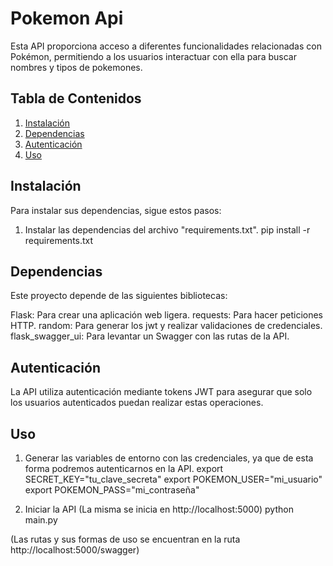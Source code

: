 # Pokemon Api

Esta API proporciona acceso a diferentes funcionalidades relacionadas con Pokémon, permitiendo a los usuarios interactuar con ella para buscar nombres y tipos de pokemones.

## Tabla de Contenidos

1. [Instalación](#instalación)
2. [Dependencias](#dependencias)
3. [Autenticación](#Autenticación)
4. [Uso](#uso)


## Instalación

Para instalar sus dependencias, sigue estos pasos:

1. Instalar las dependencias del archivo "requirements.txt".
pip install -r requirements.txt

## Dependencias

Este proyecto depende de las siguientes bibliotecas:

Flask: Para crear una aplicación web ligera.
requests: Para hacer peticiones HTTP.
random: Para generar los jwt y realizar validaciones de credenciales.
flask_swagger_ui: Para levantar un Swagger con las rutas de la API.

## Autenticación
La API utiliza autenticación mediante tokens JWT para asegurar que solo los usuarios autenticados puedan realizar estas operaciones.

## Uso

1. Generar las variables de entorno con las credenciales, ya que de esta forma podremos autenticarnos en la API.
export SECRET_KEY="tu_clave_secreta"
export POKEMON_USER="mi_usuario"
export POKEMON_PASS="mi_contraseña"

2. Iniciar la API (La misma se inicia en http://localhost:5000)
python main.py

(Las rutas y sus formas de uso se encuentran en la ruta http://localhost:5000/swagger)
